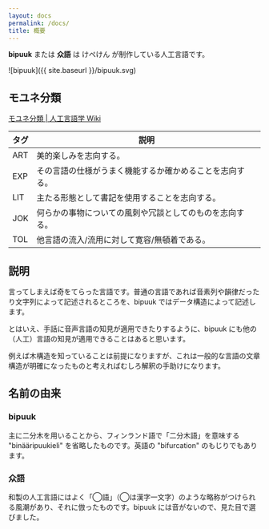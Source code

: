 ```yaml
---
layout: docs
permalink: /docs/
title: 概要
---
```


**bipuuk** または **众語** は けぺけん が制作している人工言語です。

![bipuuk]({{ site.baseurl }}/bipuuk.svg)


## モユネ分類

[モユネ分類 \| 人工言語学 Wiki](http://ja.conlinguistics.wikia.com/wiki/%E3%83%A2%E3%83%A6%E3%83%8D%E5%88%86%E9%A1%9E)

|タグ|説明|
|---|---|
|ART|美的楽しみを志向する。|
|EXP|その言語の仕様がうまく機能するか確かめることを志向する。|
|LIT|主たる形態として書記を使用することを志向する。|
|JOK|何らかの事物についての風刺や冗談としてのものを志向する。|
|TOL|他言語の流入/流用に対して寛容/無頓着である。|


## 説明

言ってしまえば奇をてらった言語です。普通の言語であれば音素列や韻律だったり文字列によって記述されるところを、bipuuk ではデータ構造によって記述します。

とはいえ、手話に音声言語の知見が適用できたりするように、bipuuk にも他の（人工）言語の知見が適用できることはあると思います。

例えば木構造を知っていることは前提になりますが、これは一般的な言語の文章構造が明確になったものと考えればむしろ解釈の手助けになります。


## 名前の由来

### bipuuk

主に二分木を用いることから、フィンランド語で「二分木語」を意味する "binääripuukieli" を省略したものです。英語の "bifurcation" のもじりでもあります。

### 众語

和製の人工言語にはよく「◯語」（◯は漢字一文字）のような略称がつけられる風潮があり、それに倣ったものです。bipuuk には音がないので、見た目で選びました。
